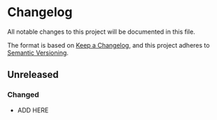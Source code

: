 # Changelog

All notable changes to this project will be documented in this file.

The format is based on [Keep a Changelog](https://keepachangelog.com/en/1.0.0/),
and this project adheres to [Semantic Versioning](https://semver.org/spec/v2.0.0.html).

[comment]: <> (## [Unreleased])
## Unreleased

### Changed

- ADD HERE

[comment]: <> ([unreleased]: https://github.com/adrianjav/heterogeneous_vaes/compare/v0.0.1...HEAD)
